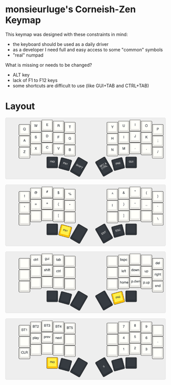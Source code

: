 # monsieurluge's Corneish-Zen Keymap

This keymap was designed with these constraints in mind:

- the keyboard should be used as a daily driver
- as a developer I need full and easy access to some "common" symbols
- "real" numpad

What is missing or needs to be changed?

- ALT key
- lack of F1 to F12 keys
- some shortcuts are difficult to use (like GUI+TAB and CTRL+TAB)

# Layout

![base layer](layout/base-layer.png)

![symbols layer](layout/fn1-layer.png)

![navigation cluster layer](layout/fn2-layer.png)

![numbers and media layer](layout/fn3-layer.png)
